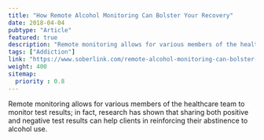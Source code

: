 ```yaml
---
title: "How Remote Alcohol Monitoring Can Bolster Your Recovery"
date: 2018-04-04
pubtype: "Article"
featured: true
description: "Remote monitoring allows for various members of the healthcare team to monitor test results; in fact, research has shown that sharing both positive and negative test results can help clients in reinforcing their abstinence to alcohol use."
tags: ["Addiction"]
link: "https://www.soberlink.com/remote-alcohol-monitoring-can-bolster-recovery/"
weight: 400
sitemap:
  priority : 0.8
---
```

Remote monitoring allows for various members of the healthcare team to monitor test results; in fact, research has shown that sharing both positive and negative test results can help clients in reinforcing their abstinence to alcohol use.